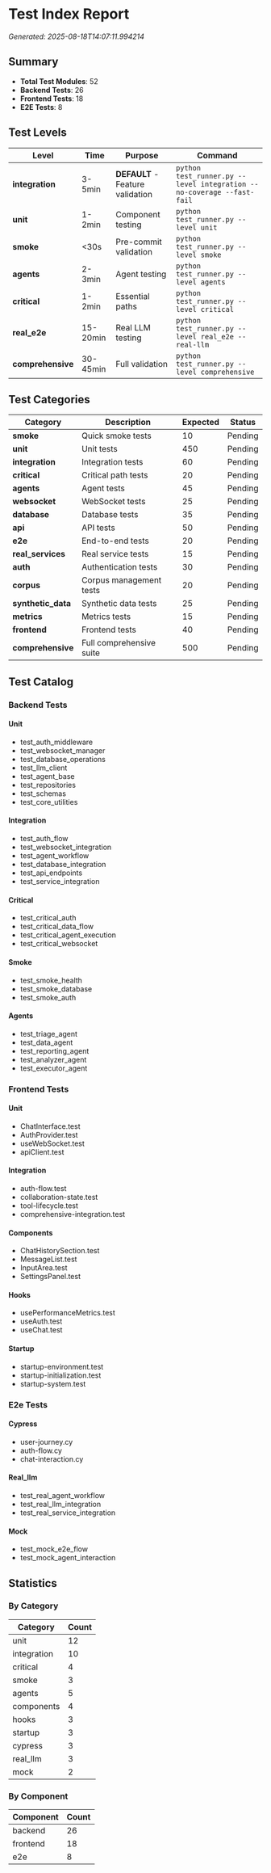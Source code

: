 # Test Index Report

*Generated: 2025-08-18T14:07:11.994214*

## Summary
- **Total Test Modules**: 52
- **Backend Tests**: 26
- **Frontend Tests**: 18
- **E2E Tests**: 8

## Test Levels

| Level | Time | Purpose | Command |
|-------|------|---------|---------|
| **integration** | 3-5min | **DEFAULT** - Feature validation | `python test_runner.py --level integration --no-coverage --fast-fail` |
| **unit** | 1-2min | Component testing | `python test_runner.py --level unit` |
| **smoke** | <30s | Pre-commit validation | `python test_runner.py --level smoke` |
| **agents** | 2-3min | Agent testing | `python test_runner.py --level agents` |
| **critical** | 1-2min | Essential paths | `python test_runner.py --level critical` |
| **real_e2e** | 15-20min | Real LLM testing | `python test_runner.py --level real_e2e --real-llm` |
| **comprehensive** | 30-45min | Full validation | `python test_runner.py --level comprehensive` |

## Test Categories

| Category | Description | Expected | Status |
|----------|-------------|----------|--------|
| **smoke** | Quick smoke tests | 10 | Pending |
| **unit** | Unit tests | 450 | Pending |
| **integration** | Integration tests | 60 | Pending |
| **critical** | Critical path tests | 20 | Pending |
| **agents** | Agent tests | 45 | Pending |
| **websocket** | WebSocket tests | 25 | Pending |
| **database** | Database tests | 35 | Pending |
| **api** | API tests | 50 | Pending |
| **e2e** | End-to-end tests | 20 | Pending |
| **real_services** | Real service tests | 15 | Pending |
| **auth** | Authentication tests | 30 | Pending |
| **corpus** | Corpus management tests | 20 | Pending |
| **synthetic_data** | Synthetic data tests | 25 | Pending |
| **metrics** | Metrics tests | 15 | Pending |
| **frontend** | Frontend tests | 40 | Pending |
| **comprehensive** | Full comprehensive suite | 500 | Pending |

## Test Catalog

### Backend Tests

#### Unit
- test_auth_middleware
- test_websocket_manager
- test_database_operations
- test_llm_client
- test_agent_base
- test_repositories
- test_schemas
- test_core_utilities

#### Integration
- test_auth_flow
- test_websocket_integration
- test_agent_workflow
- test_database_integration
- test_api_endpoints
- test_service_integration

#### Critical
- test_critical_auth
- test_critical_data_flow
- test_critical_agent_execution
- test_critical_websocket

#### Smoke
- test_smoke_health
- test_smoke_database
- test_smoke_auth

#### Agents
- test_triage_agent
- test_data_agent
- test_reporting_agent
- test_analyzer_agent
- test_executor_agent

### Frontend Tests

#### Unit
- ChatInterface.test
- AuthProvider.test
- useWebSocket.test
- apiClient.test

#### Integration
- auth-flow.test
- collaboration-state.test
- tool-lifecycle.test
- comprehensive-integration.test

#### Components
- ChatHistorySection.test
- MessageList.test
- InputArea.test
- SettingsPanel.test

#### Hooks
- usePerformanceMetrics.test
- useAuth.test
- useChat.test

#### Startup
- startup-environment.test
- startup-initialization.test
- startup-system.test

### E2e Tests

#### Cypress
- user-journey.cy
- auth-flow.cy
- chat-interaction.cy

#### Real_llm
- test_real_agent_workflow
- test_real_llm_integration
- test_real_service_integration

#### Mock
- test_mock_e2e_flow
- test_mock_agent_interaction

## Statistics

### By Category
| Category | Count |
|----------|-------|
| unit | 12 |
| integration | 10 |
| critical | 4 |
| smoke | 3 |
| agents | 5 |
| components | 4 |
| hooks | 3 |
| startup | 3 |
| cypress | 3 |
| real_llm | 3 |
| mock | 2 |

### By Component
| Component | Count |
|-----------|-------|
| backend | 26 |
| frontend | 18 |
| e2e | 8 |

